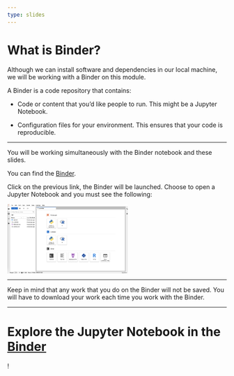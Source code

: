 ```yaml
---
type: slides
---
```


# What is Binder?

Although we can install software and dependencies in our local machine, we will be working with a Binder on this module. 



A Binder is a code repository that contains:

- Code or content that you’d like people to run. This might be a Jupyter Notebook.

- Configuration files for your environment. This ensures that your code is reproducible.

---

You will be working simultaneously with the Binder notebook and these slides.

You can find the  <a href="https://mybinder.org/v2/gh/throughput-ec/ec-binder/HEAD" target="_blank">Binder</a>.

Click on the previous link, the Binder will be launched. Choose to open a Jupyter Notebook and you must see the following:

<img src="https://github.com/throughput-ec/ec-workshops/blob/main/static/module1/02_binder.png?raw=true" alt="Jupyter Notebook shot" width=55% align="center">

---

Keep in mind that any work that you do on the Binder will not be saved.
You will have to download your work each time you work with the Binder.

---

# Explore the Jupyter Notebook in the <a href="https://mybinder.org/v2/gh/throughput-ec/ec-binder/HEAD" target="_blank">Binder</a>

!